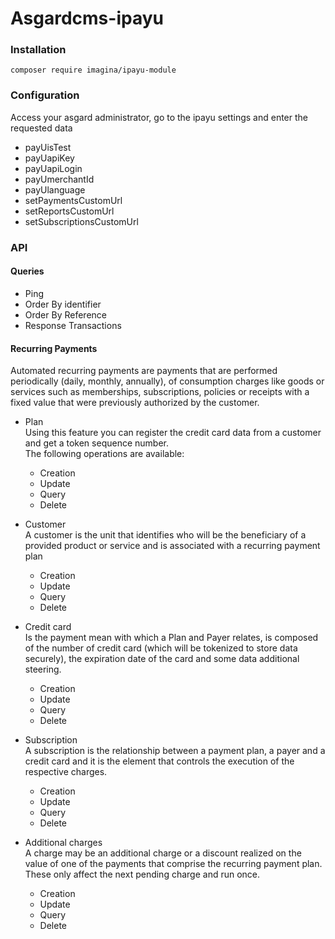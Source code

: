 # Asgardcms-ipayu

### Installation

```ssh
composer require imagina/ipayu-module
```

### Configuration

Access your asgard administrator, go to the ipayu settings and enter the requested data

* payUisTest
* payUapiKey
* payUapiLogin
* payUmerchantId
* payUlanguage
* setPaymentsCustomUrl
* setReportsCustomUrl
* setSubscriptionsCustomUrl


### API

#### Queries

  * Ping
  * Order By identifier
  * Order By Reference
  * Response Transactions

#### Recurring Payments
Automated recurring payments are payments that are performed periodically (daily, monthly, annually), of consumption charges like goods or services such as memberships, subscriptions, policies or receipts with a fixed value that were previously authorized by the customer.

  * Plan  
  Using this feature you can register the credit card data from a customer and get a token sequence number.  
  The following operations are available:  
    * Creation
    * Update
    * Query
    * Delete
    
  * Customer   
  A customer is the unit that identifies who will be the beneficiary of a provided product or service and is associated with a recurring payment plan
    * Creation
    * Update
    * Query
    * Delete
    
  * Credit card   
  Is the payment mean with which a Plan and Payer relates, is composed of the number of credit card (which will be tokenized to store data securely), the expiration date of the card and some data additional steering.  
    * Creation
    * Update
    * Query
    * Delete
    
  * Subscription   
  A subscription is the relationship between a payment plan, a payer and a credit card and it is the element that controls the execution of the respective charges. 
    * Creation
    * Update
    * Query
    * Delete
    
  * Additional charges   
  A charge may be an additional charge or a discount realized on the value of one of the payments that comprise the recurring payment plan. These only affect the next pending charge and run once.  
    * Creation
    * Update
    * Query
    * Delete


